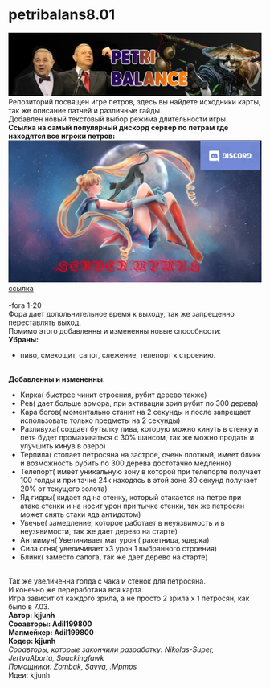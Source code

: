 # petribalans8.01
![Image Petri](http://github.com/strst/petribalans8.01/blob/main/image/petri.jpg?raw=true)
<br/>Репозиторий посвящен игре петров, здесь вы найдете исходники карты, так же описание патчей и различные гайды
<br/>Добавлен новый текстовый выбор режима длительности игры.
<br/>**Ссылка на самый популярный дискорд сервер по петрам где находятся все игроки петров:**
![Image Discord Server](https://github.com/strst/petribalans8.01/blob/main/image/sailor%20moon1.jpg?raw=true)
<br/>[ссылка](https://discord.gg/KVysWdbec9)
<br/>
<br/>-fora 1-20
<br/>Фора дает допольнительное время к выходу, так же запрещенно переставлять выход.
<br/>Помимо этого добавленны и измененны новые способности:
<br/>**Убраны:**
* пиво, смехощит, сапог, слежение, телепорт к строению.

<br/>**Добавленны и измененны:**
* Кирка( быстрее чинит строения, рубит дерево также)
* Рев( дает больше армора, при активации зрил рубит по 300 дерева)
* Кара богов( моментально станит на 2 секунды и после запрещает использовать только предметы на 2 секунды)
* Разливуха( создает бутылку пива, которую можно кинуть в стенку и петя будет промахиваться с 30% шансом, так же можно продать и улучшить кинув в озеро)
* Терпила( стопает петросяна на застрое, очень плотный, имеет блинк и возможность рубить по 300 дерева достотачно медленно)
* Телепорт( имеет уникальную зону в которой при телепорте получает 100 голды и при тачке 24к находясь в этой зоне 30 секунд получает 20% от текущего золота)
* Яд гидры( кидает яд на стенку, который стакается на петре при атаке стенки и на носит урон при тычке стенки, так же петросян может снять стаки яда антидотом)
* Увечье( замедление, которое работает в неуязвимость и в неузявимости, так же дает дерево на старте)
* Антиимун( Увеличивает маг урон ( ракетница, ядерка)
* Сила огня( увеличивает х3 урон 1 выбранного строения)
* Блинк( заместо сапога, так же дает дерево на старте)

<br/>Так же увеличенна голда с чака и стенок для петросяна.
<br/>И конечно же переработана вся карта.
<br/>Игра зависит от каждого зрила, а не просто 2 зрила х 1 петросян, как было в 7.03.
<br/>**Автор: kjjunh**
<br/>**Сооавторы: Adil199800**
<br/>**Мапмейкер: Adil199800**
<br/>**Кодер: kjjunh**
<br/>*Сооавторы, которые закончили разработку: Nikolas-Super, JertvaAborta, Soackingfawk*
<br/>*Помощники: Zombak, Savva, .Mpmps*
<br/>Идеи: kjjunh
